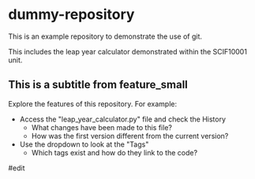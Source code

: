 # dummy-repository

This is an example repository to demonstrate the use of git.

This includes the leap year calculator demonstrated within the SCIF10001 unit.

## This is a subtitle from feature_small

Explore the features of this repository. For example:

 - Access the "leap_year_calculator.py" file and check the History
    - What changes have been made to this file?
    - How was the first version different from the current version?
 - Use the dropdown to look at the "Tags"
    - Which tags exist and how do they link to the code?


#edit

